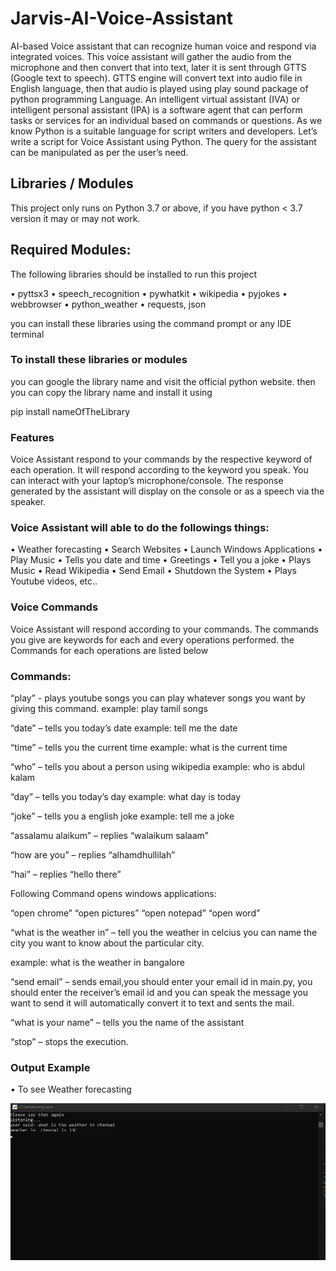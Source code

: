# Jarvis-AI-Voice-Assistant

AI-based Voice assistant that can recognize human voice and respond via integrated
voices. This voice assistant will gather the audio from the microphone and then
convert that into text, later it is sent through GTTS (Google text to speech). GTTS
engine will convert text into audio file in English language, then that audio is played
using play sound package of python programming Language. An intelligent virtual
assistant (IVA) or intelligent personal assistant (IPA) is a software agent that can perform
tasks or services for an individual based on commands or questions. As we know Python
is a suitable language for script writers and developers. Let’s write a script for Voice
Assistant using Python. The query for the assistant can be manipulated as per the user’s
need.

## Libraries / Modules

This project only runs on Python 3.7 or above, if you have python < 3.7 version it may or may not work.

## Required Modules:

The following libraries should be installed to run this project

• pyttsx3
• speech_recognition
• pywhatkit
• wikipedia
• pyjokes
• webbrowser
• python_weather
• requests, json

you can install these libraries using the command prompt or any IDE terminal

### To install these libraries or modules

you can google the library name and visit the official python website. then you can copy
the library name and install it using

pip install nameOfTheLibrary

### Features

Voice Assistant respond to your commands by the respective keyword of each
operation. It will respond according to the keyword you speak. You can interact with your
laptop’s microphone/console. The response generated by the assistant will display on the
console or as a speech via the speaker.

### Voice Assistant will able to do the followings things:

• Weather forecasting
• Search Websites
• Launch Windows Applications
• Play Music
• Tells you date and time
• Greetings
• Tell you a joke
• Plays Music
• Read Wikipedia
• Send Email
• Shutdown the System
• Plays Youtube videos, etc..

### Voice Commands

Voice Assistant will respond according to your commands. The commands you give
are keywords for each and every operations performed. the Commands for each
operations are listed below

### Commands:

“play” - plays youtube songs you can play whatever songs you want by giving this
command.
example: play tamil songs

“date” – tells you today’s date
example: tell me the date

“time” – tells you the current time
example: what is the current time

“who” – tells you about a person using wikipedia
example: who is abdul kalam

“day” – tells you today’s day
example: what day is today

“joke” – tells you a english joke
example: tell me a joke

“assalamu alaikum” – replies “walaikum salaam”

“how are you” – replies “alhamdhullilah”

“hai” – replies “hello there”

Following Command opens windows applications:

“open chrome”
“open pictures”
“open notepad”
“open word”

“what is the weather in” – tell you the weather in celcius you can name the city you want
to know about the particular city.

example: what is the weather in bangalore

“send email” – sends email,you should enter your email id in main.py, you should enter the receiver’s email id and you can speak
the message you want to send it will automatically convert it to text and sents the mail.

“what is your name” – tells you the name of the assistant

“stop” – stops the execution.

### Output Example

• To see Weather forecasting

![weather_Image](./readme_images/image.I5ZH40.png)
